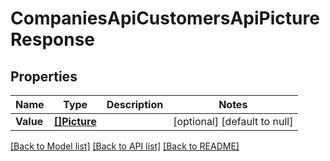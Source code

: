 # CompaniesApiCustomersApiPictureResponse

## Properties
Name | Type | Description | Notes
------------ | ------------- | ------------- | -------------
**Value** | [**[]Picture**](picture.md) |  | [optional] [default to null]

[[Back to Model list]](../README.md#documentation-for-models) [[Back to API list]](../README.md#documentation-for-api-endpoints) [[Back to README]](../README.md)


